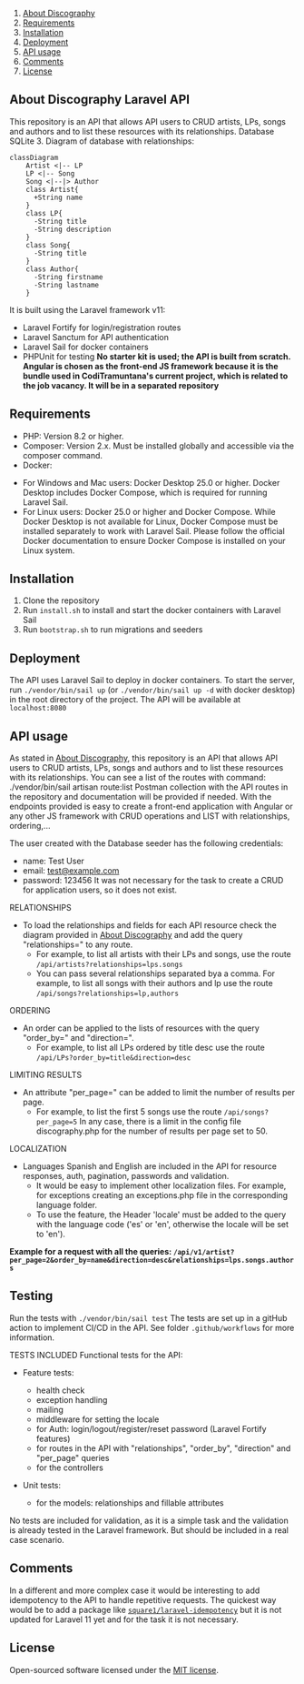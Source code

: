 1. [About Discography](#about-discography-laravel-api)
2. [Requirements](#requirements)
3. [Installation](#installation)
4. [Deployment](#deployment)
5. [API usage](#api-usage)
6. [Comments](#comments)
7. [License](#license)

## About Discography Laravel API

This repository is an API that allows API users to CRUD artists, LPs, songs and authors and to list these resources with its relationships.
Database SQLite 3. Diagram of database with relationships:

```mermaid
classDiagram
    Artist <|-- LP
    LP <|-- Song
    Song <|--|> Author
    class Artist{
      +String name
    }
    class LP{
      -String title
      -String description
    }
    class Song{
      -String title
    }
    class Author{
      -String firstname
      -String lastname
    }
```

It is built using the Laravel framework v11:
- Laravel Fortify for login/registration routes
- Laravel Sanctum for API authentication
- Laravel Sail for docker containers
- PHPUnit for testing
**No starter kit is used; the API is built from scratch.** 
**Angular is chosen as the front-end JS framework because it is the bundle used in CodiTramuntana's current project, which is related to the job vacancy. It will be in a separated repository**

## Requirements

- PHP: Version 8.2 or higher.
- Composer: Version 2.x. Must be installed globally and accessible via the composer command.
- Docker:
* For Windows and Mac users: Docker Desktop 25.0 or higher. Docker Desktop includes Docker Compose, which is required for running Laravel Sail.
* For Linux users: Docker 25.0 or higher and Docker Compose. While Docker Desktop is not available for Linux, Docker Compose must be installed separately to work with Laravel Sail. Please follow the official Docker documentation to ensure Docker Compose is installed on your Linux system.

## Installation

1. Clone the repository
2. Run `install.sh` to install and start the docker containers with Laravel Sail
3. Run `bootstrap.sh` to run migrations and seeders

## Deployment

The API uses Laravel Sail to deploy in docker containers. To start the server, run `./vendor/bin/sail up` (or `./vendor/bin/sail up -d` with docker desktop) in the root directory of the project. The API will be available at `localhost:8080`

## API usage

As stated in [About Discography](#about-discography-laravel-api), this repository is an API that allows API users to CRUD artists, LPs, songs and authors and to list these resources with its relationships.
You can see a list of the routes with command: ./vendor/bin/sail artisan route:list
Postman collection with the API routes in the repository and documentation will be provided if needed.
With the endpoints provided is easy to create a front-end application with Angular or any other JS framework with CRUD operations and LIST with relationships, ordering,...

The user created with the Database seeder has the following credentials:
- name: Test User
- email: test@example.com
- password: 123456
  It was not necessary for the task to create a CRUD for application users, so it does not exist.
 
RELATIONSHIPS
- To load the relationships and fields for each API resource check the diagram provided in [About Discography](#about-discography-laravel-api) and add the query "relationships=" to any route. 
  * For example, to list all artists with their LPs and songs, use the route `/api/artists?relationships=lps.songs`
  * You can pass several relationships separated bya a comma. For example, to list all songs with their authors and lp use the route `/api/songs?relationships=lp,authors`

ORDERING
- An order can be applied to the lists of resources with the query "order_by=" and "direction=".
  *   For example, to list all LPs ordered by title desc use the route `/api/LPs?order_by=title&direction=desc`

LIMITING RESULTS
- An attribute "per_page=" can be added to limit the number of results per page.
    * For example, to list the first 5 songs use the route `/api/songs?per_page=5`
      In any case, there is a limit in the config file discography.php for the number of results per page set to 50.

LOCALIZATION
- Languages Spanish and English are included in the API for resource responses, auth, pagination, passwords and validation.
  * It would be easy to implement other localization files. For example, for exceptions creating an exceptions.php file in the corresponding language folder.
  * To use the feature, the Header 'locale' must be added to the query with the language code ('es' or 'en',  otherwise the locale will be set to 'en'). 

**Example for a request with all the queries: `/api/v1/artist?per_page=2&order_by=name&direction=desc&relationships=lps.songs.authors`**

## Testing

Run the tests with `./vendor/bin/sail test`
The tests are set up in a gitHub action to implement CI/CD in the API. See folder `.github/workflows` for more information.

TESTS INCLUDED
Functional tests for the API:
- Feature tests:
  * health check
  * exception handling
  * mailing
  * middleware for setting the locale
  * for Auth: login/logout/register/reset password (Laravel Fortify features)
  * for routes in the API with "relationships", "order_by", "direction" and "per_page" queries
  * for the controllers

- Unit tests:
  * for the models: relationships and fillable attributes

No tests are included for validation, as it is a simple task and the validation is already tested in the Laravel framework. But should be included in a real case scenario.

## Comments

In a different and more complex case it would be interesting to add idempotency to the API to handle repetitive requests.
The quickest way would be to add a package like [`square1/laravel-idempotency`](https://packagist.org/packages/square1/laravel-idempotency) but it is not updated for Laravel 11 yet and for the task it is not necessary.

## License

Open-sourced software licensed under the [MIT license](https://opensource.org/licenses/MIT).
